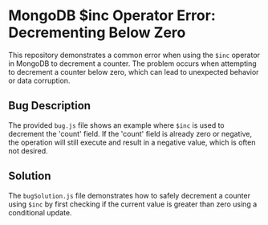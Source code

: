 # MongoDB $inc Operator Error: Decrementing Below Zero

This repository demonstrates a common error when using the `$inc` operator in MongoDB to decrement a counter.  The problem occurs when attempting to decrement a counter below zero, which can lead to unexpected behavior or data corruption.

## Bug Description
The provided `bug.js` file shows an example where `$inc` is used to decrement the 'count' field.  If the 'count' field is already zero or negative, the operation will still execute and result in a negative value, which is often not desired.

## Solution
The `bugSolution.js` file demonstrates how to safely decrement a counter using `$inc` by first checking if the current value is greater than zero using a conditional update.